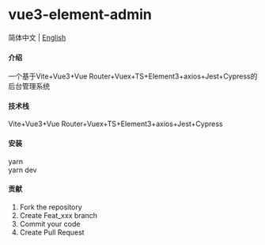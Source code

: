 # vue3-element-admin

简体中文 | [English](./README.en.md)

#### 介绍
一个基于Vite+Vue3+Vue Router+Vuex+TS+Element3+axios+Jest+Cypress的后台管理系统

#### 技术栈
Vite+Vue3+Vue Router+Vuex+TS+Element3+axios+Jest+Cypress

#### 安装

yarn  
yarn dev

#### 贡献

1.  Fork the repository
2.  Create Feat_xxx branch
3.  Commit your code
4.  Create Pull Request


